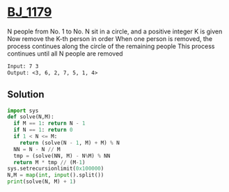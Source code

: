 # [BJ_1179](https://acmicpc.net/problem/1179)

N people from No. 1 to No. N sit in a circle, and a positive integer K is given
Now remove the K-th person in order
When one person is removed, the process continues along the circle of the remaining people
This process continues until all N people are removed

```txt
Input: 7 3
Output: <3, 6, 2, 7, 5, 1, 4>
```

## Solution

```py
import sys
def solve(N,M):
  if M == 1: return N - 1
  if N == 1: return 0
  if 1 < N <= M:
    return (solve(N - 1, M) + M) % N
  NN = N - N // M
  tmp = (solve(NN, M) - N%M) % NN
  return M * tmp // (M-1)
sys.setrecursionlimit(0x100000)
N,M = map(int, input().split())
print(solve(N, M) + 1)
```
